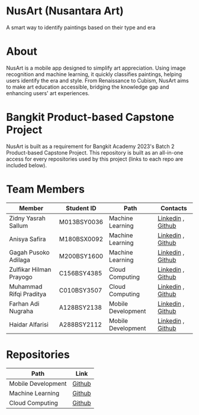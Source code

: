 # NusArt (Nusantara Art)

A smart way to identify paintings based on their type and era

# About
NusArt is a mobile app designed to simplify art appreciation. Using image recognition and machine learning, it quickly classifies paintings, helping users identify the era and style. From Renaissance to Cubism, NusArt aims to make art education accessible, bridging the knowledge gap and enhancing users' art experiences.

# Bangkit Product-based Capstone Project
NusArt is built as a requirement for Bangkit Academy 2023's Batch 2 Product-based Capstone Project. This repository is built as an all-in-one access for every repositories used by this project (links to each repo are included below).

# Team Members
Member  | Student ID | Path  | Contacts
------------- | ------------- | ------------- | -------------
Zidny Yasrah Sallum  | M013BSY0036 | Machine Learning | [Linkedin](https://www.linkedin.com/in/zidnyyasrah/) , [Github](https://github.com/haidaralfarisi)
Anisya Safira  |  M180BSX0092 | Machine Learning | [Linkedin](https://www.linkedin.com/in/anisyasafira/) , [Github](https://github.com/haidaralfarisi)
Gagah Pusoko Adilaga  | M200BSY1600 | Machine Learning | [Linkedin](https://www.linkedin.com/in/gagah-pusoko-adilaga/) , [Github](https://github.com/haidaralfarisi)
Zulfikar Hilman Prayogo  | C156BSY4385 | Cloud Computing | [Linkedin](https://www.linkedin.com/in/zulfikarhp/) , [Github](https://github.com/haidaralfarisi)
Muhammad Rifqi Praditya | C010BSY3507 | Cloud Computing | [Linkedin](https://www.linkedin.com/in/muhammad-rifqi-praditya-3254771b9/) , [Github](https://github.com/haidaralfarisi)
Farhan Adi Nugraha | A128BSY2138 | Mobile Development | [Linkedin](https://www.linkedin.com/in/farhanadinugraha07/) , [Github](https://github.com/Hanzein)
Haidar Alfarisi | A288BSY2112 | Mobile Development | [Linkedin](https://www.linkedin.com/in/haidar-alfarisi/) , [Github](https://github.com/haidaralfarisi)

# Repositories
Path | Link 
------------- | -------------
Mobile Development | [Github](https://github.com/haidaralfarisi/NusArt-MD)
Machine Learning | [Github](https://github.com/zidnyyasrah/NusArt-ML)
Cloud Computing | [Github](https://github.com/rifqipr/nusart-spine)
